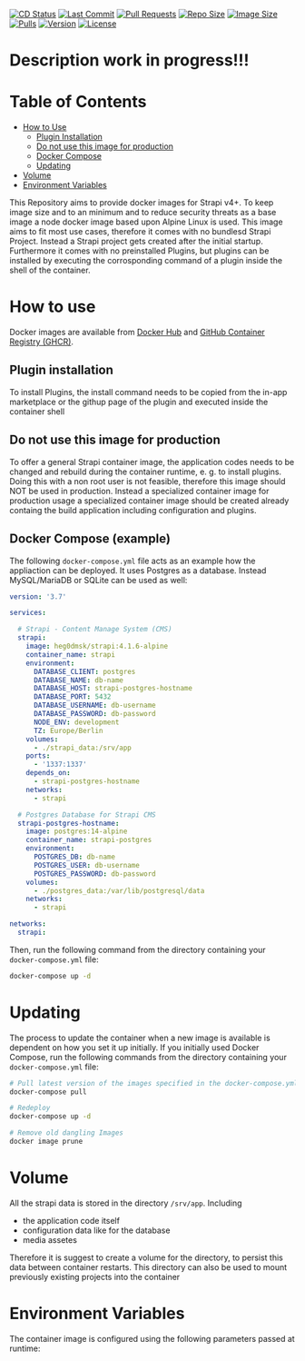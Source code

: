 [![CD Status](https://img.shields.io/github/workflow/status/Heg0Dmsk/strapi-docker/Build%20And%20Push%20Docker%20Images?label=Continious%20Deployment&style=for-the-badge)](https://github.com/Heg0Dmsk/strapi-docker)
[![Last Commit](https://img.shields.io/github/last-commit/Heg0Dmsk/strapi-docker?style=for-the-badge&logoColor=white&logo=github)](https://github.com/Heg0Dmsk/strapi-docker)
[![Pull Requests](https://img.shields.io/github/issues-pr/heg0dmsk/strapi-docker?style=for-the-badge)](https://github.com/Heg0Dmsk/strapi-docker)
[![Repo Size](https://img.shields.io/github/repo-size/heg0dmsk/strapi-docker?style=for-the-badge)](https://github.com/Heg0Dmsk/strapi-docker)
[![Image Size](https://img.shields.io/docker/image-size/heg0dmsk/strapi/latest?style=for-the-badge&logoColor=white&logo=docker)](https://hub.docker.com/r/heg0dmsk/strapi)
[![Pulls](https://img.shields.io/docker/pulls/heg0dmsk/strapi.svg?style=for-the-badge)](https://hub.docker.com/r/heg0dmsk/strapi)
[![Version](https://img.shields.io/docker/v/heg0dmsk/strapi?style=for-the-badge)](https://hub.docker.com/r/heg0dmsk/strapi)
[![License](https://img.shields.io/badge/LICENSE-MIT-blue?style=for-the-badge)](https://github.com/Heg0Dmsk/strapi-docker)

# Description work in progress!!!

# Table of Contents
- [How to Use](#how_to_use)
  - [Plugin Installation](#plugin-installation)
  - [Do not use this image for production](#not-use-for-production)
  - [Docker Compose](#how_to_use_docker_compose)
  - [Updating](#updating)
- [Volume](#volume)
- [Environment Variables](#environment-variables)

This Repository aims to provide docker images for Strapi v4+. To keep image size and to an minimum and to reduce security threats as a base image a node docker image based upon Alpine Linux is used.
This image aims to fit most use cases, therefore it comes with no bundlesd Strapi Project. Instead a Strapi project gets created after the initial startup. 
Furthermore it comes with no preinstalled Plugins, but plugins can be installed by executing the corrosponding command of a plugin inside the shell of the container.

<a name="how_to_use"></a> 
# How to use

Docker images are available from [Docker Hub](https://hub.docker.com/r/heg0dmsk/strapi) and [GitHub Container Registry (GHCR)](https://github.com/users/heg0dmsk/packages/container/package/strapi).


<a name="plugin-installation"></a> 
## Plugin installation

To install Plugins, the install command needs to be copied from the in-app marketplace or the githup page of the plugin and executed inside the container shell

<a name="not-use-for-production"></a> 
## Do not use this image for production

To offer a general Strapi container image, the application codes needs to be changed and rebuild during the container runtime, e. g. to install plugins. 
Doing this with a non root user is not feasible, therefore this image should NOT be used in production. Instead a specialized container image for production usage
a specialized container image should be created already containg the build application including configuration and plugins.


<a name="how_to_use_docker_compose"></a> 
## Docker Compose (example)

The following  `docker-compose.yml` file acts as an example how the appliaction can be deployed. It uses Postgres as a database. Instead MySQL/MariaDB or SQLite can be used as well:

```yaml
version: '3.7'

services:

  # Strapi - Content Manage System (CMS)
  strapi:
    image: heg0dmsk/strapi:4.1.6-alpine
    container_name: strapi
    environment:
      DATABASE_CLIENT: postgres
      DATABASE_NAME: db-name
      DATABASE_HOST: strapi-postgres-hostname
      DATABASE_PORT: 5432
      DATABASE_USERNAME: db-username
      DATABASE_PASSWORD: db-password
      NODE_ENV: development
      TZ: Europe/Berlin
    volumes:
      - ./strapi_data:/srv/app
    ports:
      - '1337:1337'
    depends_on:
      - strapi-postgres-hostname
    networks:
      - strapi

  # Postgres Database for Strapi CMS
  strapi-postgres-hostname:
    image: postgres:14-alpine
    container_name: strapi-postgres
    environment:
      POSTGRES_DB: db-name
      POSTGRES_USER: db-username
      POSTGRES_PASSWORD: db-password
    volumes:
      - ./postgres_data:/var/lib/postgresql/data
    networks:
      - strapi

networks:
  strapi:
```

Then, run the following command from the directory containing your `docker-compose.yml` file:

```bash
docker-compose up -d
```

<a name="updating"></a> 
# Updating

The process to update the container when a new image is available is dependent on how you set it up initially. If you initially used Docker Compose, run the following commands from the directory containing your `docker-compose.yml` file: 

```bash
# Pull latest version of the images specified in the docker-compose.yml file
docker-compose pull 

# Redeploy
docker-compose up -d

# Remove old dangling Images
docker image prune
```

<a name="volume"></a> 
# Volume

All the strapi data is stored in the directory `/srv/app`. Including
- the application code itself
- configuration data like for the database
- media assetes

Therefore it is suggest to create a volume for the directory, to persist this data between container restarts.
This directory can also be used to mount previously existing projects into the container

<a name="environment-variables"></a> 
# Environment Variables

The container image is configured using the following parameters passed at runtime:

